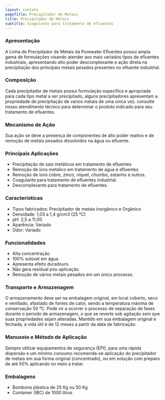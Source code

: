 ```yaml
---
layout: contato
pageTitle: Precipitador de Metais
title: Precipitador de Metais
subtitle: Coagulante para tratamento de efluentes
---
```


### Apresentação

A Linha de Precipitador de Metais da Purewater Efluentes possui ampla gama de formulações visando atender aos mais variados tipos de efluentes industriais, apresentando alto poder descomplexante e ação direta na precipitação dos principais metais pesados presentes no efluente industrial.

### Composição

Cada precipitador de metais possui formulação especifica e apropriada para cada tipo metal a ser precipitado, alguns precipitadores apresentam a propriedade de precipitação de varios metais de uma única vez.
consulte nosso atendimento técnico para determinar o produto indicado para seu tratamento de efluentes.

### Mecanismo de Ação
Sua ação se deve a presença de componentes de alto poder reativo e de remoção de metais pesados dissolvidos na água ou efluente.

### Principais Aplicações

- Precipitação de sais metálicos em tratamento de efluentes
- Remoção de íons metalico em tratamento de água e efluentes
- Remoção de íons cobre, zinco, níquel, chumbo, estanho e outros.
- Coagulante para tratamento de efluentes industrial.
- Descomplexante para tratamento de efluentes.

### Características

- Tipos fabricados: Precipitador de metais inorgânico e Orgânico
- Densidade: 1,03 a 1,4 g/cm3 (25 °C)
- pH: 2,5 a 11,00
- Aparência: Variado
- Odor: Variado

### Funcionalidades

- Alta concentração
- 100% solúvel em água
- Apresenta efeito duradouro.
- Não gera residual pós-aplicação
- Remoção de vários metais pesados em um único processo.

### Transporte e Armazenagem
O armazenamento deve ser na embalagem original, em local coberto, seco e ventilado, afastado    de fontes de calor, sendo a temperatura máxima de conservação 50 °C. 
Pode vir a ocorrer o processo de separação de fases durante o período de armazenagem, o que se reverte sob agitação sem que suas propriedades sejam alteradas. 
Mantido em sua embalagem original e fechada, a vida útil é de 12 meses a partir da data de  fabricação.

### Manuseio e Método de Aplicação
Sempre utilizar equipamentos de segurança (EPI), para uma rápida dispersão e um mínimo consumo recomenda-se aplicação do precipitador de metais em sua forma original (concentrado), ou em solução com preparo de até 50% aplicando no meio a tratar.

### Embalagens

- Bombona plástica de 25 Kg ou 50 Kg
- Container (IBC) de 1000 litros



